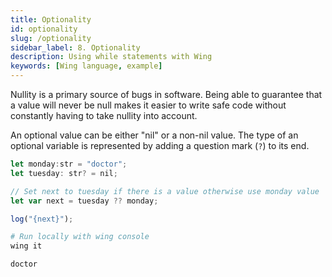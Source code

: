```yaml
---
title: Optionality
id: optionality
slug: /optionality
sidebar_label: 8. Optionality
description: Using while statements with Wing
keywords: [Wing language, example]
---
```


Nullity is a primary source of bugs in software. Being able to guarantee that a value will never be null makes it easier to write safe code without constantly having to take nullity into account.

An optional value can be either "nil" or a non-nil value. The type of an optional variable is represented by adding a question mark (`?`) to its end.

```js playground title="main.w"
let monday:str = "doctor";
let tuesday: str? = nil;

// Set next to tuesday if there is a value otherwise use monday value
let var next = tuesday ?? monday;

log("{next}");

```

```bash title="Wing console output"
# Run locally with wing console
wing it

doctor
```